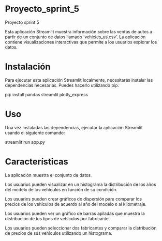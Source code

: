 # Proyecto_sprint_5
Proyecto sprint 5

Esta aplicación Streamlit muestra información sobre las ventas de autos a partir de un conjunto de datos llamado 'vehicles_us.csv'. La aplicación contiene visualizaciones interactivas que permite a los usuarios explorar los datos.

# Instalación
Para ejecutar esta aplicación Streamlit localmente, necesitarás instalar las dependencias necesarias. Puedes hacerlo utilizando pip:

pip install pandas streamlit plotly_express

# Uso
Una vez instaladas las dependencias, ejecutar la aplicación Streamlit usando el siguiente comando:

streamlit run app.py

# Características

La aplicación muestra el conjunto de datos.

Los usuarios pueden visualizar en un histograma la distribución de los años del modelo de los vehículos en función de su condición.

Los usuarios pueden crear gráficos de dispersión para comparar los precios de los vehículos de acuerdo al año del modelo o al kilometraje.

Los usuarios pueden ver un gráfico de barras apiladas que muestra la distribución de los tipos de vehículos por fabricante.

Los usuarios pueden seleccionar dos fabricantes y comparar la distribución de precios de sus vehículos utilizando un histograma.

